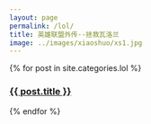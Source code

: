 ```yaml
---
layout: page
permalink: /lol/
title: 英雄联盟外传--拯救瓦洛兰
image: ../images/xiaoshuo/xs1.jpg
---
```

<div class="posts">
  {% for post in site.categories.lol %}
    <article class="post">
      <h3><a href="{{ site.baseurl }}{{ post.url }}">{{ post.title }}</a></h3>
    </article>
  {% endfor %}
</div>
